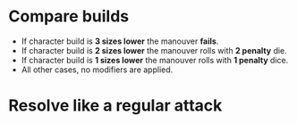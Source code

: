 <!-- TITLE: Combat Manouvers -->
<!-- SUBTITLE: A quick summary of Combat Manouvers -->

# Compare builds
* If character build is **3 sizes lower** the manouver **fails**.
* If character build is **2 sizes lower** the manouver rolls with **2 penalty** die.
* If character build is **1 sizes lower** the manouver rolls with **1 penalty** dice.
* All other cases, no modifiers are applied.

# Resolve like a regular attack
